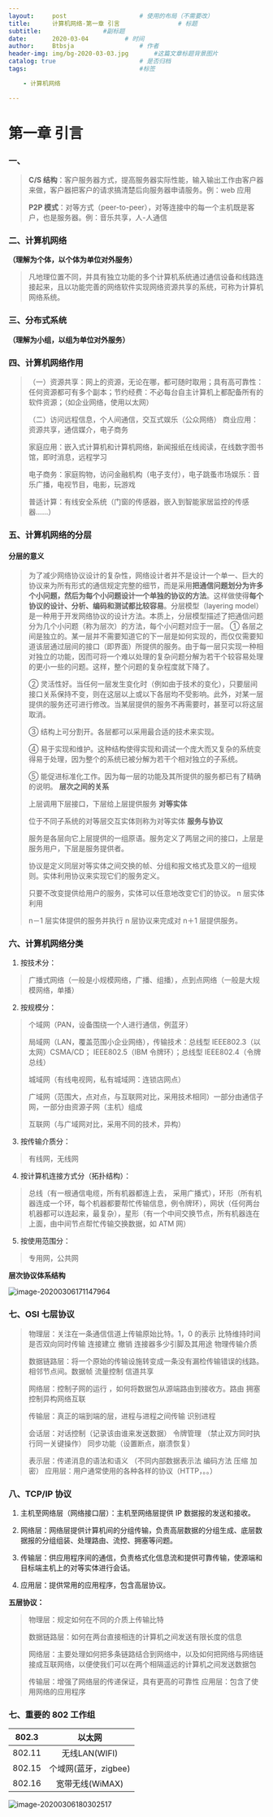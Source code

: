 ```yaml
---
layout:     post   				    # 使用的布局（不需要改）
title:      计算机网络-第一章 引言			    # 标题 
subtitle:                 #副标题
date:       2020-03-04			# 时间
author:     Btbsja					# 作者
header-img: img/bg-2020-03-03.jpg 	    #这篇文章标题背景图片
catalog: true 						# 是否归档
tags:								#标签

    - 计算机网络

---
```

# 第一章 引言

### 一、

> **C/S 结构**：客户服务器方式，提高服务器实际性能，输入输出工作由客户器来做，客户器把客户的请求搞清楚后向服务器申请服务。例：web 应用
>
> **P2P 模式**：对等方式（peer-to-peer），对等连接中的每一个主机既是客户，也是服务器。例：音乐共享，人-人通信

### 二、计算机网络
**（理解为个体，以个体为单位对外服务）**

> 凡地理位置不同，并具有独立功能的多个计算机系统通过通信设备和线路连接起来，且以功能完善的网络软件实现网络资源共享的系统，可称为计算机网络系统。

### 三、分布式系统
**（理解为小组，以组为单位对外服务）**

### 四、计算机网络作用

> （一）资源共享：网上的资源，无论在哪，都可随时取用；具有高可靠性：任何资源都可有多个副本；节约经费：不必每台自主计算机上都配备所有的软件资源；（如企业网络，使用以太网）
>
> （二）访问远程信息，个人间通信，交互式娱乐（公众网络） 商业应用：资源共享，通信媒介，电子商务
>
> 家庭应用：嵌入式计算机和计算机网络，新闻报纸在线阅读，在线数字图书馆，即时消息，远程学习
>
> 电子商务：家庭购物，访问金融机构（电子支付），电子跳蚤市场娱乐：音乐广播，电视节目，电影，玩游戏
>
> 普适计算：有线安全系统（门窗的传感器，嵌入到智能家居监控的传感器......） 
>
### 五、计算机网络的分层

#### 分层的意义

> 为了减少网络协议设计的复杂性，网络设计者并不是设计一个单一、巨大的协议来为所有形式的通信规定完整的细节，而是采用**把通信问题划分为许多个小问题，然后为每个小问题设计一个单独的协议的方法**。这样做使得**每个协议的设计、分析、编码和测试都比较容易**。分层模型（layering model）是一种用于开发网络协议的设计方法。本质上，分层模型描述了把通信问题分为几个小问题（称为层次）的方法，每个小问题对应于一层。
> ① 各层之间是独立的。某一层并不需要知道它的下一层是如何实现的，而仅仅需要知道该层通过层间的接口（即界面）所提供的服务。由于每一层只实现一种相对独立的功能，因而可将一个难以处理的复杂问题分解为若干个较容易处理的更小一些的问题。这样，整个问题的复杂程度就下降了。
>
> ② 灵活性好。当任何一层发生变化时（例如由于技术的变化），只要层间接口关系保持不变，则在这层以上或以下各层均不受影响。此外，对某一层提供的服务还可进行修改。当某层提供的服务不再需要时，甚至可以将这层取消。
>
> ③ 结构上可分割开。各层都可以采用最合适的技术来实现。
>
> ④ 易于实现和维护。这种结构使得实现和调试一个庞大而又复杂的系统变得易于处理，因为整个的系统已被分解为若干个相对独立的子系统。
>
> ⑤ 能促进标准化工作。因为每一层的功能及其所提供的服务都已有了精确的说明。
> **层次之间的关系**
>
> 上层调用下层接口，下层给上层提供服务
> **对等实体**
>
> 位于不同子系统的对等层交互实体则称为对等实体
> **服务与协议**
>
> 服务是各层向它上层提供的一组原语。服务定义了两层之间的接口，上层是服务用户，下层是服务提供者。
>
> 协议是定义同层对等实体之间交换的帧、分组和报文格式及意义的一组规则。实体利用协议来实现它们的服务定义。
>
> 只要不改变提供给用户的服务，实体可以任意地改变它们的协议。 n 层实体利用
>
> n－1 层实体提供的服务并执行 n 层协议来完成对 n＋1 层提供服务。
>
### 六、计算机网络分类

1. 按技术分：

>广播式网络（一般是小规模网络，广播、组播），点到点网络（一般是大规模网络，单播）

2. 按规模分：

> 个域网（PAN，设备围绕一个人进行通信，例蓝牙）
>
> 局域网（LAN，覆盖范围小企业网络），传输技术：总线型 IEEE802.3（以太网）CSMA/CD； IEEE802.5（IBM 令牌环）；总线型 IEEE802.4（令牌总线）
>
> 城域网（有线电视网，私有城域网：连锁店网点）
>
> 广域网（范围大，点对点，与互联网对比，采用技术相同）一部分由通信子网，一部分由资源子网（主机）组成
>
> 互联网（与广域网对比，采用不同的技术，异构）

3. 按传输介质分：

>有线网，无线网

4. 按计算机连接方式分（拓扑结构）：

>总线（有一根通信电缆，所有机器都连上去， 采用广播式），环形（所有机器连成一个环，每个机器都要帮忙传输信息，例令牌环），网状（任何两台机器都可以连起来，最复杂），星形（有一个中间交换节点，所有机器连在上面，由中间节点帮忙传输交换数据，如 ATM 网）

5. 按使用范围分：
> 专用网，公共网

**层次协议体系结构**

![image-20200306171147964](https://cdn.jsdelivr.net/gh/btbsja/btbsjaimg@master/img202003/06/175514-248506.png)

### 七、OSI 七层协议

> 物理层：关注在一条通信信道上传输原始比特。1，0 的表示 比特维持时间 是否双向同时传输 连接建立 撤销 连接器多少引脚及其用途 物理传输介质
>
> 数据链路层：将一个原始的传输设施转变成一条没有漏检传输错误的线路。相邻节点间。数据帧 流量控制 信道共享
>
> 网络层：控制子网的运行 ，如何将数据包从源端路由到接收方。路由 拥塞控制异构网络互联
>
> 传输层：真正的端到端的层，进程与进程之间传输 识别进程
>
> 会话层：对话控制（记录该由谁来发送数据） 令牌管理 （禁止双方同时执行同一关键操作） 同步功能（设置断点，崩溃恢复）
>
> 表示层：传递消息的语法和语义 （不同内部数据表示法 编码方法 压缩 加密） 应用层：用户通常使用的各种各样的协议（HTTP，。。）

### 八、TCP/IP 协议

1.  主机至网络层（网络接口层）：主机至网络层提供 IP 数据报的发送和接收。

2.  网络层：网络层提供计算机间的分组传输，负责高层数据的分组生成、底层数据报的分组组装、处理路由、流控、拥塞等问题。

3.  传输层：供应用程序间的通信，负责格式化信息流和提供可靠传输，使源端和目标端主机上的对等实体进行会话。

4. 应用层：提供常用的应用程序，包含高层协议。

**五层协议：**

> 物理层：规定如何在不同的介质上传输比特
>
> 数据链路层：如何在两台直接相连的计算机之间发送有限长度的信息
>
> 网络层：主要处理如何把多条链路结合到网络中，以及如何把网络与网络链接成互联网络，以便使我们可以在两个相隔遥远的计算机之间发送数据包
>
> 传输层：增强了网络层的传递保证，具有更高的可靠性
> 应用层：包含了使用网络的应用程序

### 七、重要的 802 工作组

| 802.3  |        以太网        |
| :----: | :------------------: |
| 802.11 |    无线LAN(WIFI)     |
| 802.15 | 个域网(蓝牙，zigbee) |
| 802.16 |   宽带无线(WiMAX)    |

![image-20200306180302517](https://cdn.jsdelivr.net/gh/btbsja/btbsjaimg@master/img202003/06/180304-171049.png)